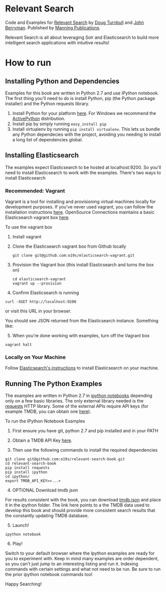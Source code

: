 # Relevant Search

Code and Examples for [Relevant Search](http://manning.com/turnbull) by [Doug Turnbull](http://github.com/softwaredoug) and [John Berryman](http://github.com/jnbrymn). Published by [Manning Publications](http://manning.com).

Relevant Search is all about leveraging Solr and Elasticsearch to build more intelligent search applications with intuitive results!

# How to run

## Installing Python and Dependencies

Examples for this book are written in Python 2.7 and use iPython notebook. The first thing you'll need to do is install Python, pip (the Python package installer) and the Python requests library.

1. Install Python for your platform [here](https://www.python.org/downloads/). For Windows we recommend the [ActivePython](http://www.activestate.com/activepython) distribution.
2. Install pip by simply running `easy_install pip`
3. Install virtualenv by running `pip install virtualenv`. This lets us bundle any Python dependecies with the project, avoiding you needing to install a long list of dependencies global.

## Installing Elasticsearch

The examples expect Elasticsearch to be hosted at localhost:9200. So you'll need to install Elasticsearch to work with the examples. There's two ways to install Elasticsearch

### Recommended: Vagrant

Vagrant is a tool for installing and provisioning virtual machines locally for development purposes. If you've never used vagrant, you can follow the installation instructions [here](https://docs.vagrantup.com/v2/installation/). OpenSource Connections maintains a basic Elasticsearch vagrant box [here](https://github.com/o19s/elasticsearch-vagrant).

To use the vagrant box

1. Install vagrant
2. Clone the Elasticsearch vagrant box from Github locally

   ```
   git clone git@github.com:o19s/elasticsearch-vagrant.git
   ```
3. Provision the Vagrant box (this install Elasticsearch and turns the box on)

   ```
   cd elasticsearch-vagrant
   vagrant up --provision
   ```
4. Confirm Elasticsearch is running

  ```
  curl -XGET http://localhost:9200
  ```
  
  or visit this URL in your browser. 
  
  You should see JSON returned from the Elasticsearch instance. Something like:

5. When you're done working with examples, turn off the Vagrant box

  ```
  vagrant halt
  ```


### Locally on Your Machine

Follow [Elasticsearch's instructions](http://www.elastic.co/guide/en/elasticsearch/reference/1.5/_installation.html) to install Elasticsearch on your machine. 

## Running The Python Examples

The examples are written in Python 2.7 in [ipython notebooks](http://ipython.org/notebook.html) depending only on a few basic libraries. The only external library needed is the [requests](http://docs.python-requests.org/en/latest/) HTTP library. Some of the external APIs require API keys (for example TMDB, you can obtain one [here](https://www.themoviedb.org/faq/api)).

To run the IPython Notebook Examples

1. First ensure you have git, python 2.7 and pip installed and in your PATH

2. Obtain a TMDB API Key [here](https://www.themoviedb.org/faq/api). 

3. Then use the following commands to install the required dependencies
  ```
  git clone git@github.com:o19s/relevant-search-book.git
  cd relevant-search-book
  pip install requests
  pip install ipython
  cd ipython/
  export TMDB_API_KEY=<...>
  ```

4. OPTIONAL Download tmdb json

  For results consistent with the book, you can download [tmdb.json](https://s3.amazonaws.com/splainer.io/relevant-search/tmdb.json.tar.gz) and place it in the ipython folder. The link here points to a the TMDB data used to develop this book and should provide more consistent search results that the constantly updating TMDB database.

5. Launch!

  ```ipython notebook```

6. Play!

Switch to your default browser where the Ipython examples are ready for you to experiment with. Keep in mind many examples are order dependent, so you can't just jump to an interesting listing and run it. Indexing commands with certain settings and what not need to be run. Be sure to run the prior ipython notebook commands too!

Happy Searching!

